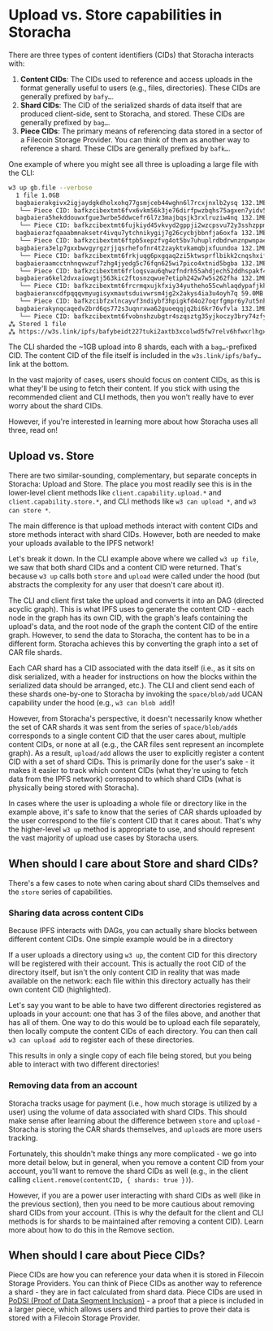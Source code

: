 # Upload vs. Store capabilities in Storacha

There are three types of content identifiers (CIDs) that Storacha interacts with:

1. **Content CIDs**: The CIDs used to reference and access uploads in the format generally useful to users (e.g., files, directories). These CIDs are generally prefixed by `bafy…`.
2. **Shard CIDs**: The CID of the serialized shards of data itself that are produced client-side, sent to Storacha, and stored. These CIDs are generally prefixed by `bag…`.
3. **Piece CIDs**: The primary means of referencing data stored in a sector of a Filecoin Storage Provider. You can think of them as another way to reference a shard. These CIDs are generally prefixed by `bafk…`.

One example of where you might see all three is uploading a large file with the CLI:

```sh
w3 up gb.file --verbose
  1 file 1.0GB
  bagbaierakgivx2igjaydgkdholxohq77gsmjceb44wghn6l7rcxjnxlb2ysq 132.1MB
   └── Piece CID: bafkzcibextmt6fvx6vkm56k3je76dirfpwzbqhs75agxen7yidv5lo5usnfdbetzcu
  bagbaiera5hekddouwxfgue3wrbe5ddwcefr6l7z3majbqsjk3rxlruziw4nq 132.1MB
   └── Piece CID: bafkzcibextmt6fujkiyd45vkvyd2gppji2wzcpsvu72y3sshzppmi2wnxp4q5pblay
  bagbaierazfqaaabmnaksetr4ivqu7ytchnikygij7g26cycbjbbnfja6oxfa 132.1MB
   └── Piece CID: bafkzcibextmt6ftpb5xepzfvg4ot5bv7uhuplrdbdrwnznpwnpaempif4i76gxbmdm
  bagbaiera3elp7gxxbwvgyrgzrjjqsrhefofnr4t2zayktvkamqbjxfuundoa 132.1MB
   └── Piece CID: bafkzcibextmt6frkjuqg6pxgqaq2zi5ktwsprflbikk2cnqshxifvsumntmqedgrba
  bagbaieraamcctnhnqvwzuf7zhg4jyedg5c76fqn625wi7pico4xtnid5bgba 132.1MB
   └── Piece CID: bafkzcibextmt6frloqsvau6qhwzfndrh55ahdjech52ddhspakf4gnxwksuks6uiem
  bagbaiera6kel2dvxaiowgtj563kic2ftosnzqwue7etiph242w7w5s262fha 132.1MB
   └── Piece CID: bafkzcibextmt6frcrmqxujkfxiy34yutheho55cwhlaqdypafjkhgusphcn5kyp3da
  bagbaieranxcdfpqqqvmyugisyxmautsduivwrsm4jg2x2akys4ia3u4oyh7q 59.0MB
   └── Piece CID: bafkzcibfzxlncayvf3ndiybf3hpigkfd4o27oqrfgmpr6y7ut5nhcyjdtjhqsvstwyqq
  bagbaierakynqcaqedv2brd6qs772s3uqnrxwa62guoeqqjq2bi6kr76vfvla 132.1MB
   └── Piece CID: bafkzcibextmt6fvobnshzubgtr4szqsztg35yjkoczy3bry74zfy2bu5fm2x5caefq
⁂ Stored 1 file
⁂ https://w3s.link/ipfs/bafybeidt227tuki2axtb3xcolwd5fw7relv6hfwxrlhgxjzyzwh4cowymy
```

The CLI sharded the ~1GB upload into 8 shards, each with a `bag…`-prefixed CID. The content CID of the file itself is included in the `w3s.link/ipfs/bafy…` link at the bottom.

In the vast majority of cases, users should focus on content CIDs, as this is what they'll be using to fetch their content. If you stick with using the recommended client and CLI methods, then you won't really have to ever worry about the shard CIDs.

However, if you're interested in learning more about how Storacha uses all three, read on!

## Upload vs. Store

There are two similar-sounding, complementary, but separate concepts in Storacha: Upload and Store. The place you most readily see this is in the lower-level client methods like `client.capability.upload.*` and `client.capability.store.*`, and CLI methods like `w3 can upload *`, and `w3 can store *`.

The main difference is that upload methods interact with content CIDs and store methods interact with shard CIDs. However, both are needed to make your uploads available to the IPFS network!

Let's break it down. In the CLI example above where we called `w3 up file`, we saw that both shard CIDs and a content CID were returned. That's because `w3 up` calls both `store` and `upload` were called under the hood (but abstracts the complexity for any user that doesn't care about it).

The CLI and client first take the upload and converts it into an DAG (directed acyclic graph). This is what IPFS uses to generate the content CID - each node in the graph has its own CID, with the graph's leafs containing the upload's data, and the root node of the graph the content CID of the entire graph. However, to send the data to Storacha, the content has to be in a different form. Storacha achieves this by converting the graph into a set of CAR file shards.

Each CAR shard has a CID associated with the data itself (i.e., as it sits on disk serialized, with a header for instructions on how the blocks within the serialized data should be arranged, etc.). The CLI and client send each of these shards one-by-one to Storacha by invoking the `space/blob/add` UCAN capability under the hood (e.g., `w3 can blob add`)!

However, from Storacha's perspective, it doesn't necessarily know whether the set of CAR shards it was sent from the series of `space/blob/add`s corresponds to a single content CID that the user cares about, multiple content CIDs, or none at all (e.g., the CAR files sent represent an incomplete graph). As a result, `upload/add` allows the user to explicitly register a content CID with a set of shard CIDs. This is primarily done for the user's sake - it makes it easier to track which content CIDs (what they're using to fetch data from the IPFS network) correspond to which shard CIDs (what is physically being stored with Storacha).

In cases where the user is uploading a whole file or directory like in the example above, it's safe to know that the series of CAR shards uploaded by the user correspond to the file's content CID that it cares about. That's why the higher-level `w3 up` method is appropriate to use, and should represent the vast majority of upload use cases by Storacha users.

## When should I care about Store and shard CIDs?

There's a few cases to note when caring about shard CIDs themselves and the `store` series of capabilities.

### Sharing data across content CIDs

Because IPFS interacts with DAGs, you can actually share blocks between different content CIDs. One simple example would be in a directory

If a user uploads a directory using `w3 up`, the content CID for this directory will be registered with their account. This is actually the root CID of the directory itself, but isn't the only content CID in reality that was made available on the network: each file within this directory actually has their own content CID (highlighted).

Let's say you want to be able to have two different directories registered as uploads in your account: one that has 3 of the files above, and another that has all of them. One way to do this would be to upload each file separately, then locally compute the content CIDs of each directory. You can then call `w3 can upload add` to register each of these directories.

This results in only a single copy of each file being stored, but you being able to interact with two different directories!

### Removing data from an account

Storacha tracks usage for payment (i.e., how much storage is utilized by a user) using the volume of data associated with shard CIDs. This should make sense after learning about the difference between `store` and `upload` - Storacha is storing the CAR shards themselves, and `upload`s are more users tracking.

Fortunately, this shouldn't make things any more complicated - we go into more detail below, but in general, when you remove a content CID from your account, you'll want to remove the shard CIDs as well (e.g., in the client calling `client.remove(contentCID, { shards: true })`).

However, if you are a power user interacting with shard CIDs as well (like in the previous section), then you need to be more cautious about removing shard CIDs from your account. (This is why the default for the client and CLI methods is for shards to be maintained after removing a content CID). Learn more about how to do this in the Remove section.

## When should I care about Piece CIDs?

Piece CIDs are how you can reference your data when it is stored in Filecoin Storage Providers. You can think of Piece CIDs as another way to reference a shard - they are in fact calculated from shard data. Piece CIDs are used in [PoDSI (Proof of Data Segment Inclusion)](/concepts/podsi/) - a proof that a piece is included in a larger piece, which allows users and third parties to prove their data is stored with a Filecoin Storage Provider.
